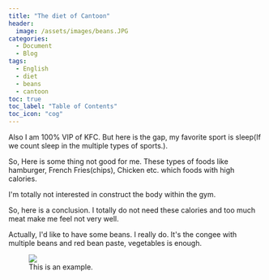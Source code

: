 ```yaml
---
title: "The diet of Cantoon"
header:
  image: /assets/images/beans.JPG
categories:
  - Document
  - Blog
tags:
  - English
  - diet
  - beans
  - cantoon
toc: true
toc_label: "Table of Contents"
toc_icon: "cog"
---
```



Also I am 100% VIP of KFC. But here is the gap, my favorite sport is sleep(If we count sleep in the multiple types of sports.).

So, Here is some thing not good for me. These types of foods like hamburger, French Fries(chips), Chicken etc. which foods with high calories.

I'm totally not interested in construct the body within the gym.

So, here is a conclusion. I totally do not need these calories and too much meat make me feel not very well.


Actually, I'd like to have some beans. I really do. It's the congee with multiple beans and red bean paste, vegetables is enough.


<figure class="half">
    <a href="/assets/images/beans.JPG"><img src="/assets/images/image-filename-1.jpg"></a>
    <figcaption>This is an example.</figcaption>
</figure>